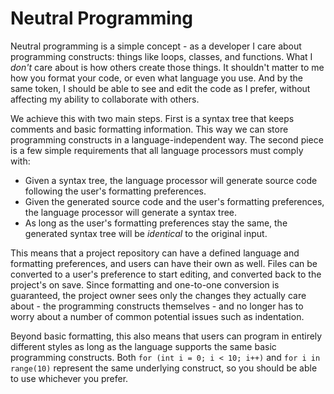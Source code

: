 # Neutral Programming

Neutral programming is a simple concept - as a developer I care about programming constructs: things like loops, classes, and functions. What I _don't_ care about is how others create those things. It shouldn't matter to me how you format your code, or even what language you use. And by the same token, I should be able to see and edit the code as I prefer, without affecting my ability to collaborate with others.

We achieve this with two main steps. First is a syntax tree that keeps comments and  basic formatting information. This way we can store programming constructs in a language-independent way. The second piece is a few simple requirements that all language processors must comply with:

* Given a syntax tree, the language processor will generate source code following the user's formatting preferences.
* Given the generated source code and the user's formatting preferences, the language processor will generate a syntax tree.
* As long as the user's formatting preferences stay the same, the generated syntax tree will be _identical_ to the original input.

This means that a project repository can have a defined language and formatting preferences, and users can have their own as well. Files can be converted to a user's preference to start editing, and converted back to the project's on save. Since formatting and one-to-one conversion is guaranteed, the project owner sees only the changes they actually care about - the programming constructs themselves - and no longer has to worry about a number of common potential issues such as indentation.

Beyond basic formatting, this also means that users can program in entirely different styles as long as the language supports the same basic programming constructs. Both `for (int i = 0; i < 10; i++)` and `for i in range(10)` represent the same underlying construct, so you should be able to use whichever you prefer.